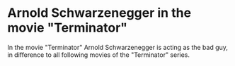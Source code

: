 # Arnold Schwarzenegger in the movie "Terminator"

In the movie "Terminator" Arnold Schwarzenegger is acting as the bad guy, in difference to
all following movies of the "Terminator" series.
